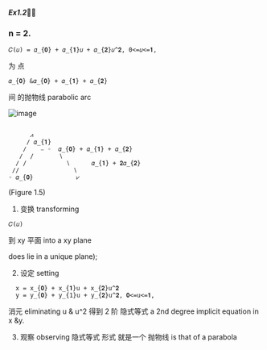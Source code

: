 ***Ex1.2***🚩🚩

### n = 2.

```
𝐶(𝑢) = 𝛼_{𝟎} + 𝛼_{𝟏}𝑢 + 𝛼_{𝟐}𝑢^𝟐, 0<=𝑢<=𝟏,
```

为 点

```
𝛼_{𝟎} &𝛼_{𝟎} + 𝛼_{𝟏} + 𝛼_{𝟐}
```

间 的抛物线 parabolic arc

![image](https://github.com/ChenxingWang93/ComputationalGeometry/assets/31954987/6a704a55-bcb6-4044-8099-7bbf6724ee90)

```
       
      ⩘
     ∕ 𝛼_{𝟏}
    ∕    ⎯ ◦  𝛼_{𝟎} + 𝛼_{𝟏} + 𝛼_{𝟐}
   ∕  /       ∖
  ∕ /           ∖      𝛼_{𝟏} + 𝟐𝛼_{𝟐}
 ∕/               ∖
◦ 𝛼_{𝟎}            ⩗

```

(Figure 1.5)

1. 变换 transforming

```
𝐶(𝑢)
```
到 xy 平面 into a xy plane 

does lie in a unique plane);

2. 设定 setting

```
  𝚡 = 𝚡_{𝟎} + 𝚡_{𝟏}𝚞 + 𝚡_{𝟐}𝚞^𝟐
  𝚢 = 𝚢_{𝟎} + 𝚢_{1}𝚞 + 𝚢_{𝟐}𝚞^𝟐, 𝟎<=𝚞<=𝟏,
```

消元 eliminating u & u^2 得到 2 阶 隐式等式 a 2nd degree implicit equation in x &y.

3. 观察 observing 隐式等式 形式 就是一个 抛物线 is that of a parabola

